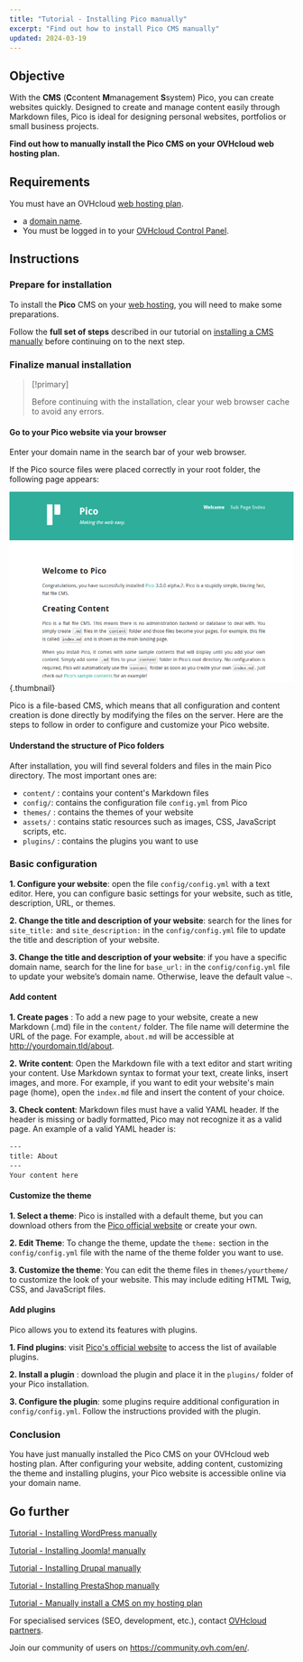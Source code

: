 ```yaml
---
title: "Tutorial - Installing Pico manually"
excerpt: "Find out how to install Pico CMS manually"
updated: 2024-03-19
---
```


## Objective

With the **CMS** (**C**content **M**management **S**system) Pico, you can create websites quickly. Designed to create and manage content easily through Markdown files, Pico is ideal for designing personal websites, portfolios or small business projects.

**Find out how to manually install the Pico CMS on your OVHcloud web hosting plan.**

## Requirements

You must have an OVHcloud [web hosting plan](https://www.ovhcloud.com/en-gb/web-hosting/).
- a [domain name](https://www.ovhcloud.com/en-gb/domains/).
- You must be logged in to your [OVHcloud Control Panel](https://www.ovh.com/auth/?action=gotomanager&from=https://www.ovh.co.uk/&ovhSubsidiary=GB).

## Instructions

### Prepare for installation

To install the **Pico** CMS on your [web hosting](https://www.ovhcloud.com/en-gb/web-hosting/), you will need to make some preparations.

Follow the **full set of steps** described in our tutorial on [installing a CMS manually](/pages/web_cloud/web_hosting/cms_manual_installation) before continuing on to the next step.

### Finalize manual installation

> [!primary]
>
> Before continuing with the installation, clear your web browser cache to avoid any errors.
>

#### Go to your Pico website via your browser

Enter your domain name in the search bar of your web browser.

If the Pico source files were placed correctly in your root folder, the following page appears:

![Pico installation](images/welcome_page.png){.thumbnail}

Pico is a file-based CMS, which means that all configuration and content creation is done directly by modifying the files on the server. Here are the steps to follow in order to configure and customize your Pico website.

#### Understand the structure of Pico folders

After installation, you will find several folders and files in the main Pico directory. The most important ones are:

- `content/` : contains your content's Markdown files
- `config/`: contains the configuration file `config.yml` from Pico
- `themes/` : contains the themes of your website
- `assets/` : contains static resources such as images, CSS, JavaScript scripts, etc.
- `plugins/` : contains the plugins you want to use

### Basic configuration

**1. Configure your website**: open the file `config/config.yml` with a text editor. Here, you can configure basic settings for your website, such as title, description, URL, or themes.

**2. Change the title and description of your website**: search for the lines for `site_title:` and `site_description:` in the `config/config.yml` file to update the title and description of your website.

**3. Change the title and description of your website**: if you have a specific domain name, search for the line for `base_url:` in the `config/config.yml` file to update your website’s domain name. Otherwise, leave the default value `~`.

#### Add content

**1. Create pages** : To add a new page to your website, create a new Markdown (.md) file in the `content/` folder. The file name will determine the URL of the page. For example, `about.md` will be accessible at http://yourdomain.tld/about.

**2. Write content**: Open the Markdown file with a text editor and start writing your content. Use Markdown syntax to format your text, create links, insert images, and more. For example, if you want to edit your website's main page (home), open the `index.md` file and insert the content of your choice.

**3. Check content**: Markdown files must have a valid YAML header. If the header is missing or badly formatted, Pico may not recognize it as a valid page. An example of a valid YAML header is:

```bash
---
title: About
---
Your content here
```

#### Customize the theme

**1. Select a theme**: Pico is installed with a default theme, but you can download others from the [Pico official website](https://picocms.org/themes/) or create your own.

**2. Edit Theme**: To change the theme, update the `theme:` section in the `config/config.yml` file with the name of the theme folder you want to use.

**3. Customize the theme**: You can edit the theme files in `themes/yourtheme/` to customize the look of your website. This may include editing HTML Twig, CSS, and JavaScript files.

#### Add plugins

Pico allows you to extend its features with plugins.

**1. Find plugins**: visit [Pico's official website](https://picocms.org/plugins/) to access the list of available plugins.

**2. Install a plugin** : download the plugin and place it in the `plugins/` folder of your Pico installation.

**3. Configure the plugin**: some plugins require additional configuration in `config/config.yml`. Follow the instructions provided with the plugin.

### Conclusion

You have just manually installed the Pico CMS on your OVHcloud web hosting plan. After configuring your website, adding content, customizing the theme and installing plugins, your Pico website is accessible online via your domain name.

## Go further <a name="go-further"></a>

[Tutorial - Installing WordPress manually](/pages/web_cloud/web_hosting/cms_manual_installation_wordpress)

[Tutorial - Installing Joomla! manually](/pages/web_cloud/web_hosting/cms_manual_installation_joomla)

[Tutorial - Installing Drupal manually](/pages/web_cloud/web_hosting/cms_manual_installation_drupal)

[Tutorial - Installing PrestaShop manually](/pages/web_cloud/web_hosting/cms_manual_installation_prestashop)

[Tutorial - Manually install a CMS on my hosting plan](/pages/web_cloud/web_hosting/cms_manual_installation)
 
For specialised services (SEO, development, etc.), contact [OVHcloud partners](https://partner.ovhcloud.com/en-gb/directory/).
 
Join our community of users on <https://community.ovh.com/en/>.